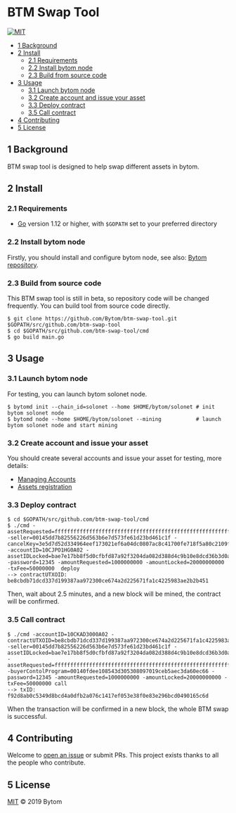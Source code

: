 BTM Swap Tool
==============

[![MIT](https://img.shields.io/badge/license-MIT-brightgreen.svg)](./LICENSE)

- [1 Background](#1-background)
- [2 Install](#2-install)
  - [2.1 Requirements](#21-requirements)
  - [2.2 Install bytom node](#22-install-bytom-node)
  - [2.3 Build from source code](#23-build-from-source-code)
- [3 Usage](#3-usage)
  - [3.1 Launch bytom node](#31-launch-bytom-node)
  - [3.2 Create account and issue your asset](#32-create-account-and-issue-your-asset)
  - [3.3 Deploy contract](#33-deploy-contract)
  - [3.5 Call contract](#35-call-contract)
- [4 Contributing](#4-contributing)
- [5 License](#5-license)

## 1 Background

BTM swap tool is designed to help swap different assets in bytom.

## 2 Install

### 2.1 Requirements

- [Go](https://golang.org/doc/install) version 1.12 or higher, with `$GOPATH` set to your preferred directory

### 2.2 Install bytom node

Firstly, you should install and configure bytom node, see also: [Bytom repository](https://github.com/Bytom/bytom).

### 2.3 Build from source code

This BTM swap tool is still in beta, so repository code will be changed frequently. You can build tool from source code directly.

```shell
$ git clone https://github.com/Bytom/btm-swap-tool.git $GOPATH/src/github.com/btm-swap-tool
$ cd $GOPATH/src/github.com/btm-swap-tool/cmd
$ go build main.go
```

## 3 Usage

### 3.1 Launch bytom node

For testing, you can launch bytom solonet node.

```shell
$ bytomd init --chain_id=solonet --home $HOME/bytom/solonet # init bytom solonet node
$ bytomd node --home $HOME/bytom/solonet --mining           # launch bytom solonet node and start mining
```

### 3.2 Create account and issue your asset

You should create several accounts and issue your asset for testing, more details:

- [Managing Accounts](https://github.com/Bytom/bytom/wiki/Managing-Accounts)
- [Assets registration](https://github.com/Bytom/bytom/wiki/Advanced-Transaction#assets-registration)

### 3.3 Deploy contract

```shell
$ cd $GOPATH/src/github.com/btm-swap-tool/cmd
$ ./cmd -assetRequested=ffffffffffffffffffffffffffffffffffffffffffffffffffffffffffffffff -seller=00145dd7b82556226d563b6e7d573fe61d23bd461c1f -cancelKey=3e5d7d52d334964eef173021ef6a04dc0807ac8c41700fe718f5a80c2109f79e -accountID=10CJPO1HG0A02 -assetIDLocked=bae7e17bb8f5d0cfbfd87a92f3204da082d388d4c9b10e8dcd36b3d0a18ceb3a -password=12345 -amountRequested=1000000000 -amountLocked=20000000000 -txFee=50000000  deploy
--> contractUTXOID: be8cbdb71dcd337d199387aa972300ce674a2d225671fa1c4225983ae2b2b451
```

Then, wait about 2.5 minutes, and a new block will be mined, the contract will be confirmed.

### 3.5 Call contract

```shell
$ ./cmd -accountID=10CKAD3000A02 -contractUTXOID=be8cbdb71dcd337d199387aa972300ce674a2d225671fa1c4225983ae2b2b451 -seller=00145dd7b82556226d563b6e7d573fe61d23bd461c1f -assetIDLocked=bae7e17bb8f5d0cfbfd87a92f3204da082d388d4c9b10e8dcd36b3d0a18ceb3a -assetRequested=ffffffffffffffffffffffffffffffffffffffffffffffffffffffffffffffff -buyerContolProgram=00140fdee108543d305308097019ceb5aec3da60ec66 -password=12345 -amountRequested=1000000000 -amountLocked=20000000000 -txFee=50000000 call
--> txID: f92d8ab0c5349d8bcd4a0dfb2a076c1417ef053e38f0e83e296bcd0490165c6d
```

When the transaction will be confirmed in a new block, the whole BTM swap is successful.

## 4 Contributing

Welcome to [open an issue](https://github.com/Bytom/btm-swap-tool/issues/new) or submit PRs. This project exists thanks to all the people who contribute.

## 5 License

[MIT](./LICENSE) © 2019 Bytom

